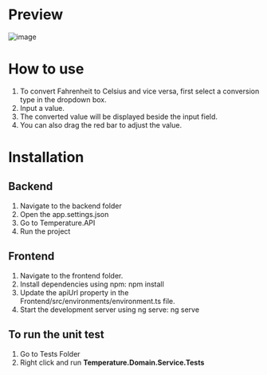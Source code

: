 # Preview 

![image](https://github.com/jeffyzxc/temperature-scale/assets/25240940/f6e1a51e-34a6-4732-9a12-ce24fa22cd5c)


# How to use

1. To convert Fahrenheit to Celsius and vice versa, first select a conversion type in the dropdown box.
2. Input a value.
3. The converted value will be displayed beside the input field.
4. You can also drag the red bar to adjust the value.

# Installation

## Backend

1. Navigate to the backend folder
2. Open the app.settings.json
3. Go to Temperature.API
3. Run the project

## Frontend
1. Navigate to the frontend folder.
2. Install dependencies using npm: npm install
3. Update the apiUrl property in the Frontend/src/environments/environment.ts file.
4. Start the development server using ng serve: ng serve

## To run the unit test
1. Go to Tests Folder
2. Right click and run **Temperature.Domain.Service.Tests**

